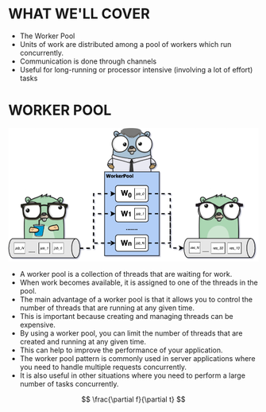 # WHAT WE'LL COVER
- The Worker Pool
- Units of work are distributed among a pool of workers which run concurrently.
- Communication is done through channels
- Useful for long-running or processor intensive (involving a lot of effort) tasks

# WORKER POOL
![Alt text](static/worker_pool.png "Worker Pool")
- A worker pool is a collection of threads that are waiting for work.
- When work becomes available, it is assigned to one of the threads in the pool.
- The main advantage of a worker pool is that it allows you to control the number of threads that are running at any given time.
- This is important because creating and managing threads can be expensive.
- By using a worker pool, you can limit the number of threads that are created and running at any given time.
- This can help to improve the performance of your application.
- The worker pool pattern is commonly used in server applications where you need to handle multiple requests concurrently.
- It is also useful in other situations where you need to perform a large number of tasks concurrently.

$$
\frac{\partial f}{\partial t}
$$